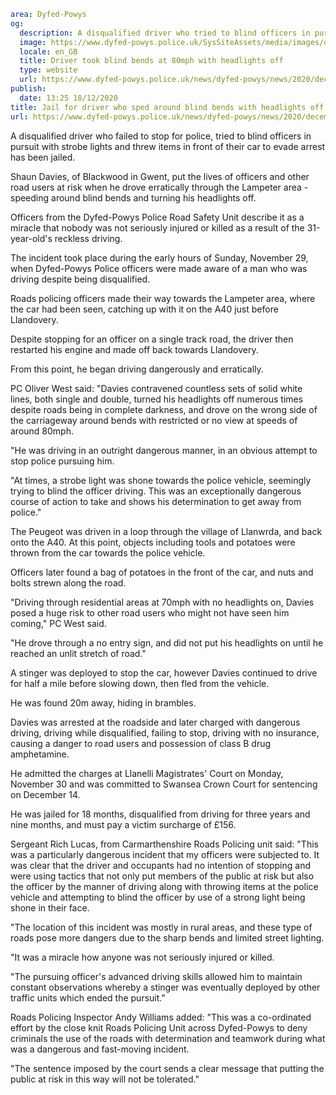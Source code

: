 ```yaml
area: Dyfed-Powys
og:
  description: A disqualified driver who tried to blind officers in pursuit with strobe lights and threw items in front of their car has been jailed.
  image: https://www.dyfed-powys.police.uk/SysSiteAssets/media/images/dyfed-powys/news/people-custody-pics-and-layouts-mispers-etc/shaun-davies-soh-featured.png?crop=(0,69,1920,1080)&amp;w=600&amp;h=300&amp;scale=both
  locale: en_GB
  title: Driver took blind bends at 80mph with headlights off
  type: website
  url: https://www.dyfed-powys.police.uk/news/dyfed-powys/news/2020/december-2020/jail-for-driver-who-sped-around-blind-bends-with-headlights-off-and-threw-items-at-police-car/
publish:
  date: 13:25 18/12/2020
title: Jail for driver who sped around blind bends with headlights off and threw items at police car | Dyfed-Powys Police
url: https://www.dyfed-powys.police.uk/news/dyfed-powys/news/2020/december-2020/jail-for-driver-who-sped-around-blind-bends-with-headlights-off-and-threw-items-at-police-car/
```

A disqualified driver who failed to stop for police, tried to blind officers in pursuit with strobe lights and threw items in front of their car to evade arrest has been jailed.

Shaun Davies, of Blackwood in Gwent, put the lives of officers and other road users at risk when he drove erratically through the Lampeter area - speeding around blind bends and turning his headlights off.

Officers from the Dyfed-Powys Police Road Safety Unit describe it as a miracle that nobody was not seriously injured or killed as a result of the 31-year-old's reckless driving.

The incident took place during the early hours of Sunday, November 29, when Dyfed-Powys Police officers were made aware of a man who was driving despite being disqualified.

Roads policing officers made their way towards the Lampeter area, where the car had been seen, catching up with it on the A40 just before Llandovery.

Despite stopping for an officer on a single track road, the driver then restarted his engine and made off back towards Llandovery.

From this point, he began driving dangerously and erratically.

PC Oliver West said: "Davies contravened countless sets of solid white lines, both single and double, turned his headlights off numerous times despite roads being in complete darkness, and drove on the wrong side of the carriageway around bends with restricted or no view at speeds of around 80mph.

"He was driving in an outright dangerous manner, in an obvious attempt to stop police pursuing him.

"At times, a strobe light was shone towards the police vehicle, seemingly trying to blind the officer driving. This was an exceptionally dangerous course of action to take and shows his determination to get away from police."

The Peugeot was driven in a loop through the village of Llanwrda, and back onto the A40. At this point, objects including tools and potatoes were thrown from the car towards the police vehicle.

Officers later found a bag of potatoes in the front of the car, and nuts and bolts strewn along the road.

"Driving through residential areas at 70mph with no headlights on, Davies posed a huge risk to other road users who might not have seen him coming," PC West said.

"He drove through a no entry sign, and did not put his headlights on until he reached an unlit stretch of road."

A stinger was deployed to stop the car, however Davies continued to drive for half a mile before slowing down, then fled from the vehicle.

He was found 20m away, hiding in brambles.

Davies was arrested at the roadside and later charged with dangerous driving, driving while disqualified, failing to stop, driving with no insurance, causing a danger to road users and possession of class B drug amphetamine.

He admitted the charges at Llanelli Magistrates' Court on Monday, November 30 and was committed to Swansea Crown Court for sentencing on December 14.

He was jailed for 18 months, disqualified from driving for three years and nine months, and must pay a victim surcharge of £156.

Sergeant Rich Lucas, from Carmarthenshire Roads Policing unit said: "This was a particularly dangerous incident that my officers were subjected to. It was clear that the driver and occupants had no intention of stopping and were using tactics that not only put members of the public at risk but also the officer by the manner of driving along with throwing items at the police vehicle and attempting to blind the officer by use of a strong light being shone in their face.

"The location of this incident was mostly in rural areas, and these type of roads pose more dangers due to the sharp bends and limited street lighting.

"It was a miracle how anyone was not seriously injured or killed.

"The pursuing officer's advanced driving skills allowed him to maintain constant observations whereby a stinger was eventually deployed by other traffic units which ended the pursuit."

Roads Policing Inspector Andy Williams added: "This was a co-ordinated effort by the close knit Roads Policing Unit across Dyfed-Powys to deny criminals the use of the roads with determination and teamwork during what was a dangerous and fast-moving incident.

"The sentence imposed by the court sends a clear message that putting the public at risk in this way will not be tolerated."
